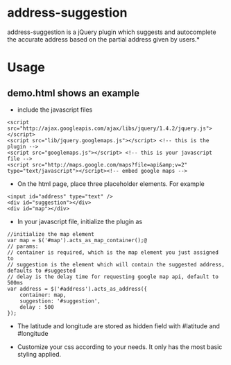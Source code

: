 address-suggestion
==================

address-suggestion is a jQuery plugin which suggests and autocomplete the accurate address based on the partial address given by users.*

Usage
=====

demo.html shows an example
--------------------------

* include the javascript files

```
<script src="http://ajax.googleapis.com/ajax/libs/jquery/1.4.2/jquery.js"></script>
<script src="lib/jquery.googlemaps.js"></script> <!-- this is the plugin -->
<script src="googlemaps.js"></script> <!-- this is your javascript file -->
<script src="http://maps.google.com/maps?file=api&amp;v=2" type="text/javascript"></script><!-- embed google maps -->
```

* On the html page, place three placeholder elements. For example

```
<input id="address" type="text" />
<div id="suggestion"></div>
<div id="map"></div>
```

* In your javascript file, initialize the plugin as

```
//initialize the map element
var map = $('#map').acts_as_map_container();@
// params:
// container is required, which is the map element you just assigned to
// suggestion is the element which will contain the suggested address, defaults to #suggested
// delay is the delay time for requesting google map api, default to 500ms
var address = $('#address').acts_as_address({
    container: map,
    suggestion: '#suggestion',
    delay : 500
});

```

* The latitude and longitude are stored as hidden field with #latitude and #longitude

* Customize your css according to your needs. It only has the most basic styling applied.